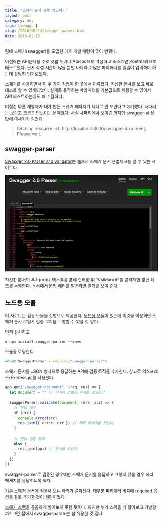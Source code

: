 ```yaml
---
title: "스웨거 문서 문법 체크하기"
layout: post
category: dev
tags: [swagger]
slug: /2016/05/13/swagger-parser.html
date: 2016-05-13
---
```


팀에 스웨거(swagger)를 도입한 이후 개발 패턴이 많이 변했다.

이전에는 API문서를 주로 깃헙 위키나 Apidoc으로 작성하고 포스트맨(Postman)으로 테스트했다.
문서 작성 시간이 많을 뿐만 아니라 수많은 파라매터를 일일이 입력해야 하는데 상당히 번거로웠다.

스웨거를 사용하면서 이 두 가지 작업이 한 곳에서 이뤄졌다.
작성한 문서를 보고 바로 테스트 할 수 있게되었다.
실제로 동작하는 파라매터를 기본값으로 세팅할 수 있어서 API 테스트하는데도 꽤 수월하다.

며칠전 다른 개발자가 내가 만든 스웨거 페이지가 제대로 안 보인다고 얘기했다.
사파리는 보이고 크롬은 안보이는 문제였다.
사실 사파리에서 보이긴 하지만 swagger-ui 상단에 메세지가 있었다.

> fetching resource list: http://localhost:3000/swagger-document; Please wait.

## swagger-parser

[Swagger 2.0 Parser and validator](http://bigstickcarpet.com/swagger-parser/www/index.html)는
웹에서 스웨거 문서 문법체크를 할 수 있는 사이트다.

![swagger-parser-001](/assets/imgs/2016/swagger-parser-001.png)

작성한 문서의 주소(url)나 텍스트를 폼에 입력한 뒤 "Validate it"을 클릭하면 문법 체크를 수행한다.
문서에서 문법 에러를 발견하면 결과를 보여 준다.

## 노드용 모듈

이 사이트는 검증 모듈을 깃헙으로 제공한다.
[노드용 모듈](https://github.com/BigstickCarpet/swagger-parser)이 있는데
이것을 이용하면 스웨거 문서 로딩시 검증 로직을 수행할 수 있을 것 같다.

먼저 설치하고

```
$ npm install swagger-parser --save
```

모듈을 로딩한다.

```javascript
const SwaggerParser = require("swagger-parser")
```

스웨거 문서를 JSON 형식으로 응답하는 API에 검증 로직을 추가한다.
참고로 익스프레스(Express.js)를 사용했다.

```javascript
app.get("/swagger-document", (req, res) => {
  let document = "" // 여기에 스웨거 문서를 로딩한다

  SwaggerParser.validate(document, (err, api) => {
    // 문법 에러
    if (err) {
      console.error(err)
      res.json({ error: err }) // 에러 메세지를 보낸다
    }

    // 문법 검증 통과
    else {
      res.json(api) // 문서를 보낸다
    }
  })
})
```

swagger-parser로 검증된 경우에만 스웨거 문서를 응답하고 그렇지 않을 경우 에러 메세지를 응답하도록 했다.

기존 스웨거 문서에 적용해 보니 에러가 쏟아진다.
대부분 파라매터 바디에 required 옵션을 잘못 추가한 것이 원인이었다.

[스웨거 스펙](http://swagger.io/specification/)을 꼼꼼하게 읽어보지 못한 탓이다.
하지만 누가 스펙을 다 읽어보고 개발할까?
그런 점에서 swagger-parser는 참 유용한 것 같다.
